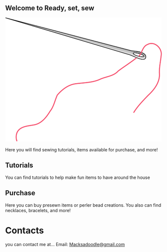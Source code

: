 ## Welcome to Ready, set, sew
![needle](needle.png)

Here you will find sewing tutorials, items available for purchase, and more!

## Tutorials
You can find tutorials to help make fun items to have around the house

## Purchase
Here you can buy presewn items or perler bead creations. You also can find necklaces, bracelets, and more!

# Contacts
you can contact me at...
Email: Macksadoodle@gmail.com
